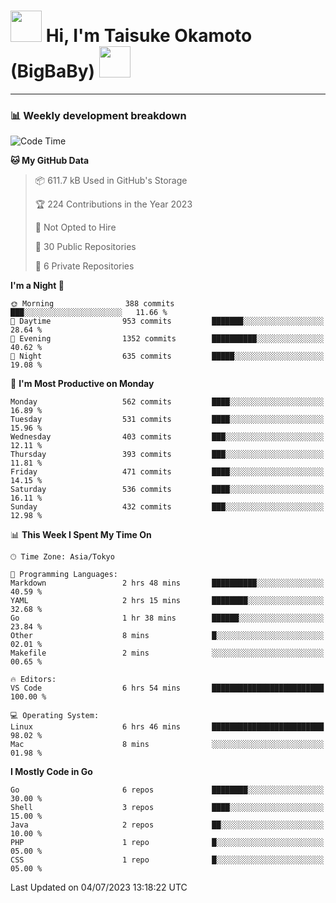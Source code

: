 <!-- Title -->
<h1>
    <img src="https://media.tenor.com/TlyRveJkgo4AAAAi/cloud-cloud-strife.gif" width="50"/> 
    Hi, I'm Taisuke Okamoto (BigBaBy) 
    <img src="https://media.tenor.com/TlyRveJkgo4AAAAi/cloud-cloud-strife.gif" width="50"/>
</h1>

---

<h3> 📊 Weekly development breakdown </h3>
<!-- waka-readme-stats -->

<!--START_SECTION:waka-->
![Code Time](http://img.shields.io/badge/Code%20Time-1%2C568%20hrs%2029%20mins-blue)

**🐱 My GitHub Data** 

> 📦 611.7 kB Used in GitHub's Storage 
 > 
> 🏆 224 Contributions in the Year 2023
 > 
> 🚫 Not Opted to Hire
 > 
> 📜 30 Public Repositories 
 > 
> 🔑 6 Private Repositories 
 > 
**I'm a Night 🦉** 

```text
🌞 Morning                388 commits         ███░░░░░░░░░░░░░░░░░░░░░░   11.66 % 
🌆 Daytime                953 commits         ███████░░░░░░░░░░░░░░░░░░   28.64 % 
🌃 Evening                1352 commits        ██████████░░░░░░░░░░░░░░░   40.62 % 
🌙 Night                  635 commits         █████░░░░░░░░░░░░░░░░░░░░   19.08 % 
```
📅 **I'm Most Productive on Monday** 

```text
Monday                   562 commits         ████░░░░░░░░░░░░░░░░░░░░░   16.89 % 
Tuesday                  531 commits         ████░░░░░░░░░░░░░░░░░░░░░   15.96 % 
Wednesday                403 commits         ███░░░░░░░░░░░░░░░░░░░░░░   12.11 % 
Thursday                 393 commits         ███░░░░░░░░░░░░░░░░░░░░░░   11.81 % 
Friday                   471 commits         ████░░░░░░░░░░░░░░░░░░░░░   14.15 % 
Saturday                 536 commits         ████░░░░░░░░░░░░░░░░░░░░░   16.11 % 
Sunday                   432 commits         ███░░░░░░░░░░░░░░░░░░░░░░   12.98 % 
```


📊 **This Week I Spent My Time On** 

```text
🕑︎ Time Zone: Asia/Tokyo

💬 Programming Languages: 
Markdown                 2 hrs 48 mins       ██████████░░░░░░░░░░░░░░░   40.59 % 
YAML                     2 hrs 15 mins       ████████░░░░░░░░░░░░░░░░░   32.68 % 
Go                       1 hr 38 mins        ██████░░░░░░░░░░░░░░░░░░░   23.84 % 
Other                    8 mins              █░░░░░░░░░░░░░░░░░░░░░░░░   02.01 % 
Makefile                 2 mins              ░░░░░░░░░░░░░░░░░░░░░░░░░   00.65 % 

🔥 Editors: 
VS Code                  6 hrs 54 mins       █████████████████████████   100.00 % 

💻 Operating System: 
Linux                    6 hrs 46 mins       █████████████████████████   98.02 % 
Mac                      8 mins              ░░░░░░░░░░░░░░░░░░░░░░░░░   01.98 % 
```

**I Mostly Code in Go** 

```text
Go                       6 repos             ████████░░░░░░░░░░░░░░░░░   30.00 % 
Shell                    3 repos             ████░░░░░░░░░░░░░░░░░░░░░   15.00 % 
Java                     2 repos             ██░░░░░░░░░░░░░░░░░░░░░░░   10.00 % 
PHP                      1 repo              █░░░░░░░░░░░░░░░░░░░░░░░░   05.00 % 
CSS                      1 repo              █░░░░░░░░░░░░░░░░░░░░░░░░   05.00 % 
```




 Last Updated on 04/07/2023 13:18:22 UTC
<!--END_SECTION:waka-->
